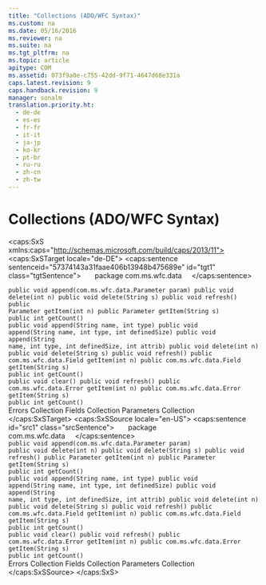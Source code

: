 ```yaml
---
title: "Collections (ADO/WFC Syntax)"
ms.custom: na
ms.date: 05/16/2016
ms.reviewer: na
ms.suite: na
ms.tgt_pltfrm: na
ms.topic: article
apitype: COM
ms.assetid: 073f9a0e-c755-42dd-9f71-4647d68e331a
caps.latest.revision: 9
caps.handback.revision: 9
manager: sonalm
translation.priority.ht: 
  - de-de
  - es-es
  - fr-fr
  - it-it
  - ja-jp
  - ko-kr
  - pt-br
  - ru-ru
  - zh-cn
  - zh-tw
---
```

# Collections (ADO/WFC Syntax)
<?xml version="1.0" encoding="utf-8"?>
<caps:SxS xmlns:caps="http://schemas.microsoft.com/build/caps/2013/11">
  <caps:SxSTarget locale="de-DE">
    <developerReferenceWithoutSyntaxDocument xsi:schemaLocation="http://ddue.schemas.microsoft.com/authoring/2003/5 http://dduestorage.blob.core.windows.net/ddueschema/developer.xsd" xmlns="http://ddue.schemas.microsoft.com/authoring/2003/5" xmlns:xlink="http://www.w3.org/1999/xlink" xmlns:xsi="http://www.w3.org/2001/XMLSchema-instance">
      <introduction>
        <para>
          <caps:sentence sentenceid="57374143a31faae406b13948b475689e" id="tgt1" class="tgtSentence">       <legacyBold>package com.ms.wfc.data</legacyBold>     </caps:sentence>
        </para>
      </introduction>
      <section>
        <title>
          <caps:sentence sentenceid="166e64f6c3677d0c513901242a3e702d" id="tgt2" class="tgtSentence">Parameters</caps:sentence>
        </title>
        <content></content>
        <sections>
          <section>
            <title>
              <caps:sentence sentenceid="a9ac5a6cc3cbe84f9c18323af2b9007f" id="tgt3" class="tgtSentence">Methods</caps:sentence>
            </title>
            <content>
              <code>public void append(com.ms.wfc.data.Parameter param)
public void delete(int n)
public void delete(String s)
public void refresh()
public Parameter getItem(int n)
public Parameter getItem(String s)</code>
            </content>
          </section>
          <section>
            <title>
              <caps:sentence sentenceid="74693d2fc58b46bd06410f278e39aa71" id="tgt4" class="tgtSentence">Properties</caps:sentence>
            </title>
            <content>
              <code>public int getCount()</code>
            </content>
          </section>
        </sections>
      </section>
      <section>
        <title>
          <caps:sentence sentenceid="d05b6ed7d2345020440df396d6da7f73" id="tgt5" class="tgtSentence">Fields</caps:sentence>
        </title>
        <content></content>
        <sections>
          <section>
            <title>
              <caps:sentence sentenceid="a9ac5a6cc3cbe84f9c18323af2b9007f" id="tgt6" class="tgtSentence">Methods</caps:sentence>
            </title>
            <content>
              <code>public void append(String name, int type)
public void append(String name, int type, int definedSize)
public void append(String name, int type, int definedSize, int attrib)
public void delete(int n)
public void delete(String s)
public void refresh()
public com.ms.wfc.data.Field getItem(int n)
public com.ms.wfc.data.Field getItem(String s)</code>
            </content>
          </section>
          <section>
            <title>
              <caps:sentence sentenceid="74693d2fc58b46bd06410f278e39aa71" id="tgt7" class="tgtSentence">Properties</caps:sentence>
            </title>
            <content>
              <code>public int getCount()</code>
            </content>
          </section>
        </sections>
      </section>
      <section>
        <title>
          <caps:sentence sentenceid="07213a0161f52846ab198be103b5ab43" id="tgt8" class="tgtSentence">Errors</caps:sentence>
        </title>
        <content></content>
        <sections>
          <section>
            <title>
              <caps:sentence sentenceid="a9ac5a6cc3cbe84f9c18323af2b9007f" id="tgt9" class="tgtSentence">Methods</caps:sentence>
            </title>
            <content>
              <code>public void clear()
public void refresh()
public com.ms.wfc.data.Error getItem(int n)
public com.ms.wfc.data.Error getItem(String s)</code>
            </content>
          </section>
          <section>
            <title>
              <caps:sentence sentenceid="74693d2fc58b46bd06410f278e39aa71" id="tgt10" class="tgtSentence">Properties</caps:sentence>
            </title>
            <content>
              <code>public int getCount()</code>
            </content>
          </section>
        </sections>
      </section>
      <relatedTopics>
        <link xlink:href="290819e1-7b39-4e1e-a93b-801257138b00">Errors Collection</link>
        <link xlink:href="7c371474-b88f-4730-afa5-44163a0488d5">Fields Collection</link>
        <link xlink:href="497cae10-3913-422a-9753-dcbb0a639b1b">Parameters Collection</link>
      </relatedTopics>
    </developerReferenceWithoutSyntaxDocument>
  </caps:SxSTarget>
  <caps:SxSSource locale="en-US">
    <developerReferenceWithoutSyntaxDocument xsi:schemaLocation="http://ddue.schemas.microsoft.com/authoring/2003/5 http://dduestorage.blob.core.windows.net/ddueschema/developer.xsd" xmlns="http://ddue.schemas.microsoft.com/authoring/2003/5" xmlns:xlink="http://www.w3.org/1999/xlink" xmlns:xsi="http://www.w3.org/2001/XMLSchema-instance">
      <introduction>
        <para>
          <caps:sentence id="src1" class="srcSentence">       <legacyBold>package com.ms.wfc.data</legacyBold>     </caps:sentence>
        </para>
      </introduction>
      <section>
        <title>
          <caps:sentence id="src2" class="srcSentence">Parameters</caps:sentence>
        </title>
        <content></content>
        <sections>
          <section>
            <title>
              <caps:sentence id="src3" class="srcSentence">Methods</caps:sentence>
            </title>
            <content>
              <code>public void append(com.ms.wfc.data.Parameter param)
public void delete(int n)
public void delete(String s)
public void refresh()
public Parameter getItem(int n)
public Parameter getItem(String s)</code>
            </content>
          </section>
          <section>
            <title>
              <caps:sentence id="src4" class="srcSentence">Properties</caps:sentence>
            </title>
            <content>
              <code>public int getCount()</code>
            </content>
          </section>
        </sections>
      </section>
      <section>
        <title>
          <caps:sentence id="src5" class="srcSentence">Fields</caps:sentence>
        </title>
        <content></content>
        <sections>
          <section>
            <title>
              <caps:sentence id="src6" class="srcSentence">Methods</caps:sentence>
            </title>
            <content>
              <code>public void append(String name, int type)
public void append(String name, int type, int definedSize)
public void append(String name, int type, int definedSize, int attrib)
public void delete(int n)
public void delete(String s)
public void refresh()
public com.ms.wfc.data.Field getItem(int n)
public com.ms.wfc.data.Field getItem(String s)</code>
            </content>
          </section>
          <section>
            <title>
              <caps:sentence id="src7" class="srcSentence">Properties</caps:sentence>
            </title>
            <content>
              <code>public int getCount()</code>
            </content>
          </section>
        </sections>
      </section>
      <section>
        <title>
          <caps:sentence id="src8" class="srcSentence">Errors</caps:sentence>
        </title>
        <content></content>
        <sections>
          <section>
            <title>
              <caps:sentence id="src9" class="srcSentence">Methods</caps:sentence>
            </title>
            <content>
              <code>public void clear()
public void refresh()
public com.ms.wfc.data.Error getItem(int n)
public com.ms.wfc.data.Error getItem(String s)</code>
            </content>
          </section>
          <section>
            <title>
              <caps:sentence id="src10" class="srcSentence">Properties</caps:sentence>
            </title>
            <content>
              <code>public int getCount()</code>
            </content>
          </section>
        </sections>
      </section>
      <relatedTopics>
        <link xlink:href="290819e1-7b39-4e1e-a93b-801257138b00">Errors Collection</link>
        <link xlink:href="7c371474-b88f-4730-afa5-44163a0488d5">Fields Collection</link>
        <link xlink:href="497cae10-3913-422a-9753-dcbb0a639b1b">Parameters Collection</link>
      </relatedTopics>
    </developerReferenceWithoutSyntaxDocument>
  </caps:SxSSource>
</caps:SxS>